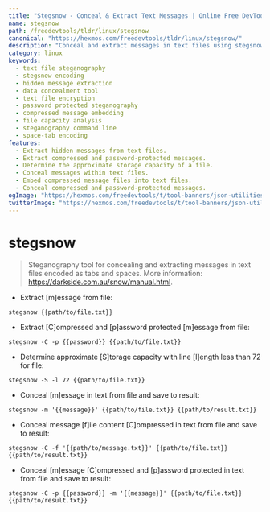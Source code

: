 ```yaml
---
title: "Stegsnow - Conceal & Extract Text Messages | Online Free DevTools by Hexmos"
name: stegsnow
path: /freedevtools/tldr/linux/stegsnow
canonical: "https://hexmos.com/freedevtools/tldr/linux/stegsnow/"
description: "Conceal and extract messages in text files using stegsnow.  This steganography tool utilizes tabs and spaces for encoding. Free online tool, no registration required."
category: linux
keywords:
  - text file steganography
  - stegsnow encoding
  - hidden message extraction
  - data concealment tool
  - text file encryption
  - password protected steganography
  - compressed message embedding
  - file capacity analysis
  - steganography command line
  - space-tab encoding
features:
  - Extract hidden messages from text files.
  - Extract compressed and password-protected messages.
  - Determine the approximate storage capacity of a file.
  - Conceal messages within text files.
  - Embed compressed message files into text files.
  - Conceal compressed and password-protected messages.
ogImage: "https://hexmos.com/freedevtools/t/tool-banners/json-utilities-banner.png"
twitterImage: "https://hexmos.com/freedevtools/t/tool-banners/json-utilities-banner.png"
---
```


# stegsnow

> Steganography tool for concealing and extracting messages in text files encoded as tabs and spaces.
> More information: <https://darkside.com.au/snow/manual.html>.

- Extract [m]essage from file:

`stegsnow {{path/to/file.txt}}`

- Extract [C]ompressed and [p]assword protected [m]essage from file:

`stegsnow -C -p {{password}} {{path/to/file.txt}}`

- Determine approximate [S]torage capacity with line [l]ength less than 72 for file:

`stegsnow -S -l 72 {{path/to/file.txt}}`

- Conceal [m]essage in text from file and save to result:

`stegsnow -m '{{message}}' {{path/to/file.txt}} {{path/to/result.txt}}`

- Conceal message [f]ile content [C]ompressed in text from file and save to result:

`stegsnow -C -f '{{path/to/message.txt}}' {{path/to/file.txt}} {{path/to/result.txt}}`

- Conceal [m]essage [C]ompressed and [p]assword protected in text from file and save to result:

`stegsnow -C -p {{password}} -m '{{message}}' {{path/to/file.txt}} {{path/to/result.txt}}`
